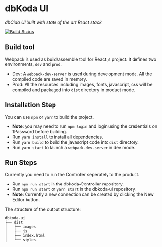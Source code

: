# dbKoda UI
*dbCida UI built with state of the art React stack*

[![Build Status](https://drone.southbanksoftware.com/api/badges/SouthbankSoftware/dbkoda-ui/status.svg)](https://drone.southbanksoftware.com/SouthbankSoftware/dbkoda-ui)

## Build tool

Webpack is used as build/assemble tool for React.js project. It defines two environments, `dev` and `prod`.

* Dev:
    A `webpack-dev-server` is used during development mode. All the compiled code are saved in memory.
* Prod:
    All the resources including images, fonts, javascript, css will be compiled and packaged into `dist` directory in product mode.

## Installation Step

You can use `npm` or `yarn` to build the project.

* **Note**: you may need to run `npm login` and login using the credentials on 1Password before building.
* Run `yarn install` to install all dependencies.
* Run `yarn build` to build the javascript code into `dist` directory.
* Run `yarn start` to launch a `webpack-dev-server` in dev mode.

## Run Steps

Currently you need to run the Controller seperately to the product.

* Run `npm run start` in the dbkoda-Controller repository.
* Run `npm run start` or `yarn start` in the dbkoda-ui repository.
* **Note**: Currently a new connection can be created by clicking the New Editor button.

The structure of the output structure:

```text
dbkoda-ui
├── dist
│   ├── images
│   ├── js
│   ├── index.html
│   └── styles
```
